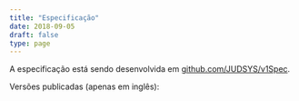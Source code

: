 ```yaml
---
title: "Especificação"
date: 2018-09-05
draft: false
type: page
---
```


A especificação está sendo desenvolvida em [github.com/JUDSYS/v1Spec](https://github.com/judsys/v1spec).

Versões publicadas (apenas em inglês):



